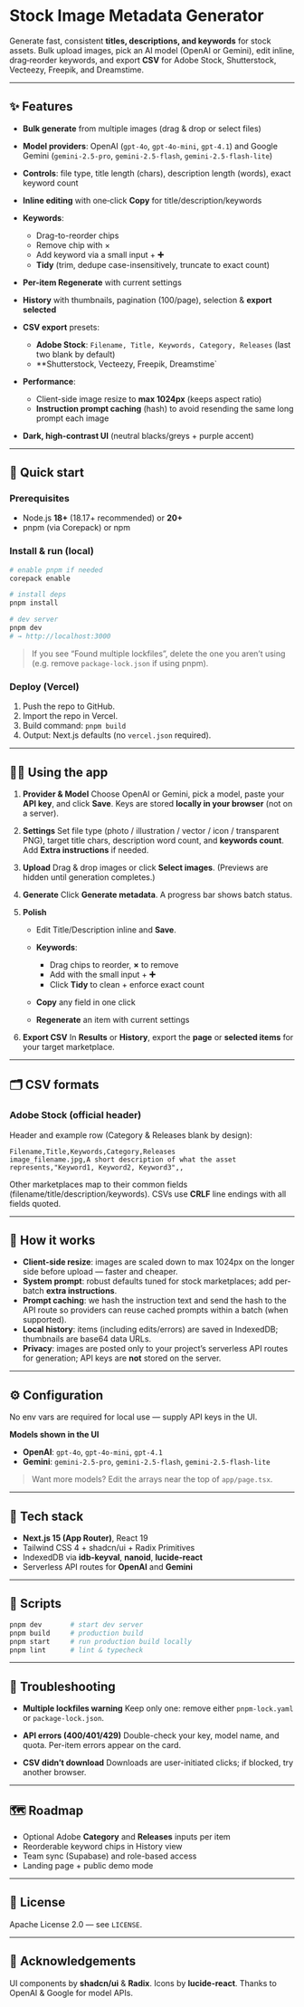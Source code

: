 # Stock Image Metadata Generator

Generate fast, consistent **titles, descriptions, and keywords** for stock assets.
Bulk upload images, pick an AI model (OpenAI or Gemini), edit inline, drag‑reorder keywords, and export **CSV** for Adobe Stock, Shutterstock, Vecteezy, Freepik, and Dreamstime.

---

## ✨ Features

* **Bulk generate** from multiple images (drag & drop or select files)
* **Model providers**: OpenAI (`gpt-4o`, `gpt-4o-mini`, `gpt-4.1`) and Google Gemini (`gemini-2.5-pro`, `gemini-2.5-flash`, `gemini-2.5-flash-lite`)
* **Controls**: file type, title length (chars), description length (words), exact keyword count
* **Inline editing** with one‑click **Copy** for title/description/keywords
* **Keywords**:

  * Drag-to-reorder chips
  * Remove chip with ×
  * Add keyword via a small input + **➕**
  * **Tidy** (trim, dedupe case-insensitively, truncate to exact count)
* **Per-item Regenerate** with current settings
* **History** with thumbnails, pagination (100/page), selection & **export selected**
* **CSV export** presets:

  * **Adobe Stock**: `Filename, Title, Keywords, Category, Releases` (last two blank by default)
  * \*\*Shutterstock, Vecteezy, Freepik, Dreamstime\`
* **Performance**:

  * Client-side image resize to **max 1024px** (keeps aspect ratio)
  * **Instruction prompt caching** (hash) to avoid resending the same long prompt each image
* **Dark, high-contrast UI** (neutral blacks/greys + purple accent)

---

## 🚀 Quick start

### Prerequisites

* Node.js **18+** (18.17+ recommended) or **20+**
* pnpm (via Corepack) or npm

### Install & run (local)

```bash
# enable pnpm if needed
corepack enable

# install deps
pnpm install

# dev server
pnpm dev
# → http://localhost:3000
```

> If you see “Found multiple lockfiles”, delete the one you aren’t using (e.g. remove `package-lock.json` if using pnpm).

### Deploy (Vercel)

1. Push the repo to GitHub.
2. Import the repo in Vercel.
3. Build command: `pnpm build`
4. Output: Next.js defaults (no `vercel.json` required).

---

## 🧑‍💻 Using the app

1. **Provider & Model**
   Choose OpenAI or Gemini, pick a model, paste your **API key**, and click **Save**.
   Keys are stored **locally in your browser** (not on a server).

2. **Settings**
   Set file type (photo / illustration / vector / icon / transparent PNG), target title chars, description word count, and **keywords count**. Add **Extra instructions** if needed.

3. **Upload**
   Drag & drop images or click **Select images**. (Previews are hidden until generation completes.)

4. **Generate**
   Click **Generate metadata**. A progress bar shows batch status.

5. **Polish**

   * Edit Title/Description inline and **Save**.
   * **Keywords**:

     * Drag chips to reorder, **×** to remove
     * Add with the small input + **➕**
     * Click **Tidy** to clean + enforce exact count
   * **Copy** any field in one click
   * **Regenerate** an item with current settings

6. **Export CSV**
   In **Results** or **History**, export the **page** or **selected items** for your target marketplace.

---

## 🗂 CSV formats

### Adobe Stock (official header)

Header and example row (Category & Releases blank by design):

```
Filename,Title,Keywords,Category,Releases
image_filename.jpg,A short description of what the asset represents,"Keyword1, Keyword2, Keyword3",,
```

Other marketplaces map to their common fields (filename/title/description/keywords).
CSVs use **CRLF** line endings with all fields quoted.

---

## 🧠 How it works

* **Client-side resize**: images are scaled down to max 1024px on the longer side before upload — faster and cheaper.
* **System prompt**: robust defaults tuned for stock marketplaces; add per-batch **extra instructions**.
* **Prompt caching**: we hash the instruction text and send the hash to the API route so providers can reuse cached prompts within a batch (when supported).
* **Local history**: items (including edits/errors) are saved in IndexedDB; thumbnails are base64 data URLs.
* **Privacy**: images are posted only to your project’s serverless API routes for generation; API keys are **not** stored on the server.

---

## ⚙️ Configuration

No env vars are required for local use — supply API keys in the UI.

**Models shown in the UI**

* **OpenAI**: `gpt-4o`, `gpt-4o-mini`, `gpt-4.1`
* **Gemini**: `gemini-2.5-pro`, `gemini-2.5-flash`, `gemini-2.5-flash-lite`

> Want more models? Edit the arrays near the top of `app/page.tsx`.

---

## 🧰 Tech stack

* **Next.js 15 (App Router)**, React 19
* Tailwind CSS 4 + shadcn/ui + Radix Primitives
* IndexedDB via **idb-keyval**, **nanoid**, **lucide-react**
* Serverless API routes for **OpenAI** and **Gemini**

---

## 🧪 Scripts

```bash
pnpm dev       # start dev server
pnpm build     # production build
pnpm start     # run production build locally
pnpm lint      # lint & typecheck
```

---

## 🐞 Troubleshooting

* **Multiple lockfiles warning**
  Keep only one: remove either `pnpm-lock.yaml` or `package-lock.json`.

* **API errors (400/401/429)**
  Double-check your key, model name, and quota. Per-item errors appear on the card.

* **CSV didn’t download**
  Downloads are user-initiated clicks; if blocked, try another browser.

---

## 🗺 Roadmap

* Optional Adobe **Category** and **Releases** inputs per item
* Reorderable keyword chips in History view
* Team sync (Supabase) and role-based access
* Landing page + public demo mode

---

## 📄 License

Apache License 2.0 — see `LICENSE`.

---

## 🙏 Acknowledgements

UI components by **shadcn/ui** & **Radix**. Icons by **lucide-react**.
Thanks to OpenAI & Google for model APIs.
